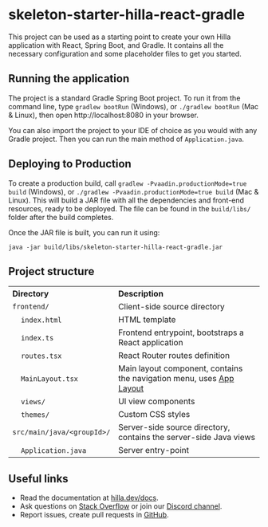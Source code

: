 # skeleton-starter-hilla-react-gradle

This project can be used as a starting point to create your own Hilla application with React, Spring Boot, and Gradle.
It contains all the necessary configuration and some placeholder files to get you started.

## Running the application

The project is a standard Gradle Spring Boot project.
To run it from the command line, type `gradlew bootRun` (Windows), or `./gradlew bootRun` (Mac & Linux), then open http://localhost:8080 in your browser.

You can also import the project to your IDE of choice as you would with any Gradle project.
Then you can run the main method of `Application.java`.

## Deploying to Production

To create a production build, call `gradlew -Pvaadin.productionMode=true build` (Windows), or `./gradlew -Pvaadin.productionMode=true build` (Mac & Linux).
This will build a JAR file with all the dependencies and front-end resources, ready to be deployed.
The file can be found in the `build/libs/` folder after the build completes.

Once the JAR file is built, you can run it using:

`java -jar build/libs/skeleton-starter-hilla-react-gradle.jar`

## Project structure

<table style="width:100%; text-align: left;">
  <tr><th>Directory</th><th>Description</th></tr>
  <tr><td><code>frontend/</code></td><td>Client-side source directory</td></tr>
  <tr><td>&nbsp;&nbsp;&nbsp;&nbsp;<code>index.html</code></td><td>HTML template</td></tr>
  <tr><td>&nbsp;&nbsp;&nbsp;&nbsp;<code>index.ts</code></td><td>Frontend 
entrypoint, bootstraps a React application</td></tr>
  <tr><td>&nbsp;&nbsp;&nbsp;&nbsp;<code>routes.tsx</code></td><td>React Router routes definition</td></tr>
  <tr><td>&nbsp;&nbsp;&nbsp;&nbsp;<code>MainLayout.tsx</code></td><td>Main 
layout component, contains the navigation menu, uses <a href="https://hilla.dev/docs/react/components/app-layout">
App Layout</a></td></tr>
  <tr><td>&nbsp;&nbsp;&nbsp;&nbsp;<code>views/</code></td><td>UI view 
components</td></tr>
  <tr><td>&nbsp;&nbsp;&nbsp;&nbsp;<code>themes/</code></td><td>Custom  
CSS styles</td></tr>
  <tr><td><code>src/main/java/&lt;groupId&gt;/</code></td><td>Server-side 
source directory, contains the server-side Java views</td></tr>
  <tr><td>&nbsp;&nbsp;&nbsp;&nbsp;<code>Application.java</code></td><td>Server entry-point</td></tr>
</table>

## Useful links

- Read the documentation at [hilla.dev/docs](https://hilla.dev/docs/).
- Ask questions on [Stack Overflow](https://stackoverflow.com/questions/tagged/hilla) or join our [Discord channel](https://discord.gg/MYFq5RTbBn).
- Report issues, create pull requests in [GitHub](https://github.com/vaadin/hilla).
